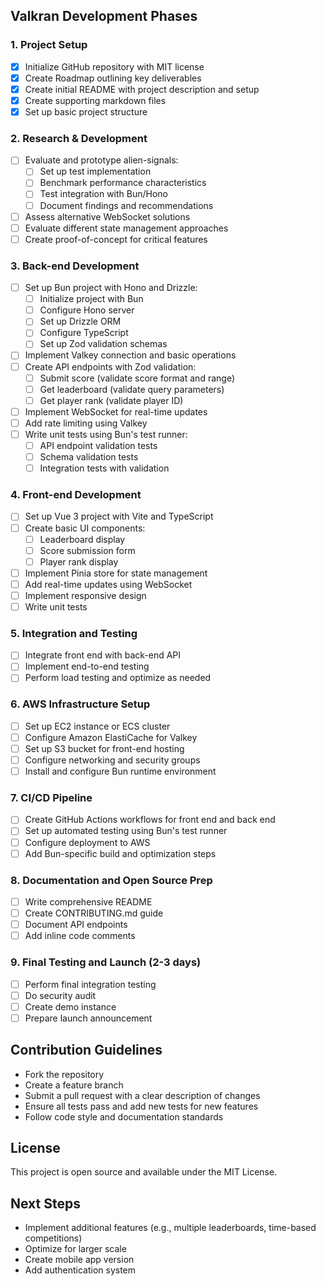 ## Valkran Development Phases

### 1. Project Setup 
- [x] Initialize GitHub repository with MIT license
- [x] Create Roadmap outlining key deliverables
- [x] Create initial README with project description and setup
- [x] Create supporting markdown files
- [x] Set up basic project structure

### 2. Research & Development
- [ ] Evaluate and prototype alien-signals:
  - [ ] Set up test implementation
  - [ ] Benchmark performance characteristics
  - [ ] Test integration with Bun/Hono
  - [ ] Document findings and recommendations
- [ ] Assess alternative WebSocket solutions
- [ ] Evaluate different state management approaches
- [ ] Create proof-of-concept for critical features

### 3. Back-end Development 
- [ ] Set up Bun project with Hono and Drizzle:
  - [ ] Initialize project with Bun
  - [ ] Configure Hono server
  - [ ] Set up Drizzle ORM
  - [ ] Configure TypeScript
  - [ ] Set up Zod validation schemas
- [ ] Implement Valkey connection and basic operations
- [ ] Create API endpoints with Zod validation:
  - [ ] Submit score (validate score format and range)
  - [ ] Get leaderboard (validate query parameters)
  - [ ] Get player rank (validate player ID)
- [ ] Implement WebSocket for real-time updates
- [ ] Add rate limiting using Valkey
- [ ] Write unit tests using Bun's test runner:
  - [ ] API endpoint validation tests
  - [ ] Schema validation tests
  - [ ] Integration tests with validation

### 4. Front-end Development 
- [ ] Set up Vue 3 project with Vite and TypeScript
- [ ] Create basic UI components:
  - [ ] Leaderboard display
  - [ ] Score submission form
  - [ ] Player rank display
- [ ] Implement Pinia store for state management
- [ ] Add real-time updates using WebSocket
- [ ] Implement responsive design
- [ ] Write unit tests

### 5. Integration and Testing 
- [ ] Integrate front end with back-end API
- [ ] Implement end-to-end testing
- [ ] Perform load testing and optimize as needed

### 6. AWS Infrastructure Setup
- [ ] Set up EC2 instance or ECS cluster
- [ ] Configure Amazon ElastiCache for Valkey
- [ ] Set up S3 bucket for front-end hosting
- [ ] Configure networking and security groups
- [ ] Install and configure Bun runtime environment

### 7. CI/CD Pipeline 
- [ ] Create GitHub Actions workflows for front end and back end
- [ ] Set up automated testing using Bun's test runner
- [ ] Configure deployment to AWS
- [ ] Add Bun-specific build and optimization steps

### 8. Documentation and Open Source Prep
- [ ] Write comprehensive README
- [ ] Create CONTRIBUTING.md guide
- [ ] Document API endpoints
- [ ] Add inline code comments

### 9. Final Testing and Launch (2-3 days)
- [ ] Perform final integration testing
- [ ] Do security audit
- [ ] Create demo instance
- [ ] Prepare launch announcement

## Contribution Guidelines
- Fork the repository
- Create a feature branch
- Submit a pull request with a clear description of changes
- Ensure all tests pass and add new tests for new features
- Follow code style and documentation standards

## License
This project is open source and available under the MIT License.

## Next Steps
- Implement additional features (e.g., multiple leaderboards, time-based competitions)
- Optimize for larger scale
- Create mobile app version
- Add authentication system
